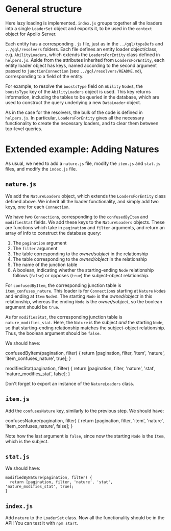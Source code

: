 # General structure

Here lazy loading is implemented. `index.js` groups together all the loaders into a single `LoaderSet` object and exports it, to be used in the `context` object for Apollo Server. 

Each entity has a corresponding `.js` file, just as in the `../gql/typeDefs` and `../gql/resolvers` folders. Each file defines an entity loader object/class, e.g. `AbilityLoaders`, which extends the `LoadersForEntity` class defined in `helpers.js`. Aside from the attributes inherited from `LoadersForEntity`, each entity loader object has keys, named according to the second argument passed to `junctionConnection` (see `../gql/resolvers/README.md`), corresponding to a field of the entity. 

For example, to resolve the `boostsType` field on `Ability` `Node`s, the `boostsType` key of the `AbilityLoaders` object is used. This key returns information, including the tables to be queried in the database, which are used to construct the query underlying a new `DataLoader` object.

As in the case for the resolvers, the bulk of the code is defined in `helpers.js`. In particular, `LoadersForEntity` gives all the necessary functionality to create the necessary loaders, and to clear them between top-level queries. 

# Extended example: Adding Natures

As usual, we need to add a `nature.js` file, modify the `item.js` and `stat.js` files, and modify the `index.js` file. 

## `nature.js`

We add the `NatureLoaders` object, which extends the `LoadersForEntity` class defined above. We inherit all the loader functionality, and simply add two keys, one for each `Connection`.

We have two `Connection`s, corresponding to the `confusedByItem` and `modifiesStat` fields. We add these keys to the `NatureLoaders` objects. These are functions which take in `pagination` and `filter` arguments, and return an array of info to construct the database query:

1. The `pagination` argument
2. The `filter` argument
3. The table corresponding to the *owner/subject* in the relationship
4. The table corresponding to the *owned/object* in the relationship
5. The name of the junction table
6. A boolean, indicating whether the starting-ending `Node` relationship follows (`false`) or opposes (`true`) the subject-object relationship.

For `confusedByItem`, the corresponding junction table is `item_confuses_nature`. This loader is for `Connection`s starting at `Nature` `Node`s and ending at `Item` `Node`s. The starting `Node` is the *owned/object* in this relationship, whereas the ending `Node` is the *owner/subject*, so the boolean argument should be `true`.

As for `modifiesStat`, the corresponding junction table is `nature_modifies_stat`. Here, the `Nature` is the subject *and* the starting `Node`, so that starting-ending relationship matches the subject-object relationship. Thus, the boolean argument should be `false`.

We should have:

  confusedByItem(pagination, filter) {
    return [pagination, filter, 'item', 'nature', 'item_confuses_nature', true];
  }

  modifiesStat(pagination, filter) {
    return [pagination, filter, 'nature', 'stat', 'nature_modifies_stat', false];
  }

Don't forget to export an instance of the `NatureLoaders` class.

## `item.js`

Add the `confusesNature` key, similarly to the previous step. We should have:

  confusesNature(pagination, filter) {
    return [pagination, filter, 'item', 'nature', 'item_confuses_nature', false];
  }

Note how the last argument is `false`, since now the starting `Node` is the `Item`, which is the subject.

## `stat.js` 

We should have:

    modifiedByNature(pagination, filter) {
      return [pagination, filter, 'nature', 'stat', 'nature_modifies_stat', true];
    }

## `index.js`

Add `nature` to the `LoaderSet` class. Now all the functionality should be in the API! You can test it with `npm start`.